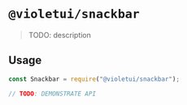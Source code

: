 # `@violetui/snackbar`

> TODO: description

## Usage

```javascript
const Snackbar = require("@violetui/snackbar");

// TODO: DEMONSTRATE API
```
